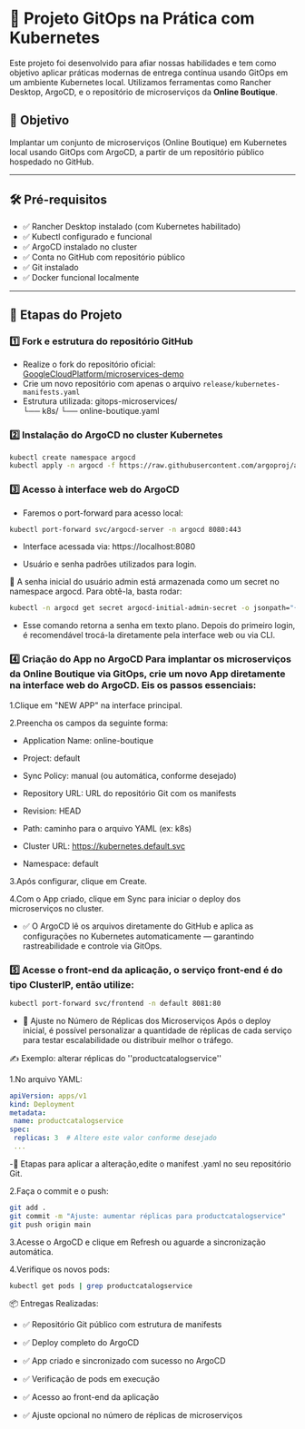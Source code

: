 # 🚀 Projeto GitOps na Prática com Kubernetes

Este projeto foi desenvolvido para afiar nossas habilidades e tem como objetivo aplicar práticas modernas de entrega contínua usando GitOps em um ambiente Kubernetes local. Utilizamos ferramentas como Rancher Desktop, ArgoCD, e o repositório de microserviços da **Online Boutique**.

## 🎯 Objetivo

Implantar um conjunto de microserviços (Online Boutique) em Kubernetes local usando GitOps com ArgoCD, a partir de um repositório público hospedado no GitHub.

---

## 🛠️ Pré-requisitos

- ✅ Rancher Desktop instalado (com Kubernetes habilitado)
- ✅ Kubectl configurado e funcional
- ✅ ArgoCD instalado no cluster
- ✅ Conta no GitHub com repositório público
- ✅ Git instalado
- ✅ Docker funcional localmente

---

## 📂 Etapas do Projeto

### 1️⃣ Fork e estrutura do repositório GitHub

- Realize o fork do repositório oficial:
  [GoogleCloudPlatform/microservices-demo](https://github.com/GoogleCloudPlatform/microservices-demo)
- Crie um novo repositório com apenas o arquivo `release/kubernetes-manifests.yaml`
- Estrutura utilizada:
 gitops-microservices/  
  └── k8s/ 
   └── online-boutique.yaml 


### 2️⃣ Instalação do ArgoCD no cluster Kubernetes

```bash
kubectl create namespace argocd
kubectl apply -n argocd -f https://raw.githubusercontent.com/argoproj/argo-cd/stable/manifests/install.yaml

```

### 3️⃣ Acesso à interface web do ArgoCD
 
 - Faremos o port-forward para acesso local:

 ```bash
 kubectl port-forward svc/argocd-server -n argocd 8080:443

 ```
- Interface acessada via: https://localhost:8080

- Usuário e senha padrões utilizados para login.

🔎 A senha inicial do usuário admin está armazenada como um secret no namespace argocd. Para obtê-la, basta rodar:

```bash
kubectl -n argocd get secret argocd-initial-admin-secret -o jsonpath="{.data.password}" | base64 -d && echo
```

- Esse comando retorna a senha em texto plano. Depois do primeiro login, é recomendável trocá-la diretamente pela interface web ou via CLI.

### 4️⃣ Criação do App no ArgoCD Para implantar os microserviços da Online Boutique via GitOps, crie um novo App diretamente na interface web do ArgoCD. Eis os passos essenciais:

1.Clique em "NEW APP" na interface principal.

2.Preencha os campos da seguinte forma:

- Application Name: online-boutique

- Project: default

- Sync Policy: manual (ou automática, conforme desejado)

- Repository URL: URL do repositório Git com os manifests

- Revision: HEAD

- Path: caminho para o arquivo YAML (ex: k8s)

- Cluster URL: https://kubernetes.default.svc

- Namespace: default

3.Após configurar, clique em Create.

4.Com o App criado, clique em Sync para iniciar o deploy dos microserviços no cluster.

- ✅ O ArgoCD lê os arquivos diretamente do GitHub e aplica as configurações no Kubernetes automaticamente — garantindo rastreabilidade e controle via GitOps.

### 5️⃣ Acesse o front-end da aplicação, o serviço front-end é do tipo ClusterIP, então utilize:

```bash
kubectl port-forward svc/frontend -n default 8081:80
```
- 🧩 Ajuste no Número de Réplicas dos Microserviços Após o deploy inicial, é possível personalizar a quantidade de réplicas de cada serviço para testar escalabilidade ou distribuir melhor o tráfego.
 
✍️ Exemplo: alterar réplicas do ''productcatalogservice''
 
 1.No arquivo YAML:

 ```yaml
 apiVersion: apps/v1
kind: Deployment
metadata:
  name: productcatalogservice
spec:
  replicas: 3  # Altere este valor conforme desejado
  ...
```

-📌 Etapas para aplicar a alteração,edite o manifest .yaml no seu repositório Git.

2.Faça o commit e o push:

```bash
git add .
git commit -m "Ajuste: aumentar réplicas para productcatalogservice"
git push origin main
```

3.Acesse o ArgoCD e clique em Refresh ou aguarde a sincronização automática.

4.Verifique os novos pods:
 
```bash
kubectl get pods | grep productcatalogservice
```

📦 Entregas Realizadas:

- ✅ Repositório Git público com estrutura de manifests

- ✅ Deploy completo do ArgoCD

- ✅ App criado e sincronizado com sucesso no ArgoCD

- ✅ Verificação de pods em execução

- ✅ Acesso ao front-end da aplicação

- ✅ Ajuste opcional no número de réplicas de microserviços


